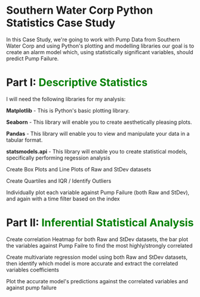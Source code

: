 <h1> Southern Water Corp Python Statistics Case Study</h1>

In this Case Study, we're going to work with Pump Data from Southern Water Corp and using Python's plotting and modelling libraries our goal is to create an alarm model which, using statistically significant variables, should predict Pump Failure.


# Part I: <span style="color:green">Descriptive Statistics</span>
I will need the following libraries for my analysis: 

**Matplotlib** - This is Python's basic plotting library. 

**Seaborn** - This library will enable you to create aesthetically pleasing plots.

**Pandas** - This library will enable you to view and manipulate your data in a tabular format.

**statsmodels.api** - This library will enable you to create statistical models, specifically performing regession analysis


Create Box Plots and Line Plots of Raw and StDev datasets

Create Quartiles and IQR / Identify Outliers

Individually plot each variable against Pump Failure (both Raw and StDev), and again with a time filter based on the index


# Part II: <span style="color:green">Inferential Statistical Analysis</span>

Create correlation Heatmap for both Raw and StDev datasets, the bar plot the variables against Pump Failre to find the most highly/strongly correlated

Create multivariate regression model using both Raw and StDev datasets, then identify which model is more accurate and extract the correlated variables coefficients

Plot the accurate model's predictions against the correlated variables and against pump failure

